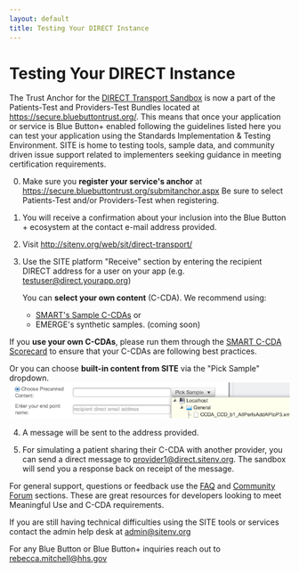 ```yaml
---
layout: default
title: Testing Your DIRECT Instance
---
```


# Testing Your DIRECT Instance

The Trust Anchor for the [DIRECT Transport Sandbox](http://sitenv.org/web/sit/direct-transport/) is now a part of the Patients-Test and Providers-Test Bundles located at https://secure.bluebuttontrust.org/. This means that once your application or service is Blue Button+ enabled following the guidelines listed here you can test your application using the Standards Implementation & Testing Environment. SITE is home to testing tools, sample data, and community driven issue support related to implementers seeking guidance in meeting certification requirements.

0. Make sure you **register your service's anchor** at https://secure.bluebuttontrust.org/submitanchor.aspx
Be sure to select Patients-Test and/or Providers-Test when registering.

1. You will receive a confirmation about your inclusion into the Blue Button + ecosystem at the contact e-mail address provided.

2. Visit http://sitenv.org/web/sit/direct-transport/

3. Use the SITE platform "Receive" section by entering the recipient DIRECT address for a user on your app (e.g. testuser@direct.yourapp.org)
	 
	You can **select your own content** (C-CDA). We recommend using:
	- [SMART's Sample C-CDAs](https://github.com/chb/sample_ccdas) or
	- EMERGE's synthetic samples. (coming soon) 

If you **use your own C-CDAs**, please run them through the [SMART C-CDA Scorecard](http://ccda-scorecard.smartplatforms.org) to ensure that your C-CDAs are following best practices.

Or you can choose **built-in content from SITE** via the "Pick Sample" dropdown. 
![Sandbox Dropdown](images/sandbox-dropdown.png)

4. A message will be sent to the address provided.

5. For simulating a patient sharing their C-CDA with another provider, you can send a direct message to [provider1@direct.sitenv.org](mailto:provider1@direct.sitenv.org "provider1@direct.sitenv.org"). The sandbox will send you a response back on receipt of the message.

For general support, questions or feedback use the [FAQ](http://forum.sitenv.org/faq.php?sid=e53ef049de59c897fd484f8b72d1a53f) and [Community Forum](http://forum.sitenv.org/) sections. These are great resources for developers looking to meet Meaningful Use and C-CDA requirements.

If you are still having technical difficulties using the SITE tools or services contact the admin help desk at [admin@sitenv.org](mailto:admin@sitenv.org)

For any Blue Button or Blue Button+ inquiries reach out to [rebecca.mitchell@hhs.gov](mailto:rebecca.mitchell@hhs.gov) 
